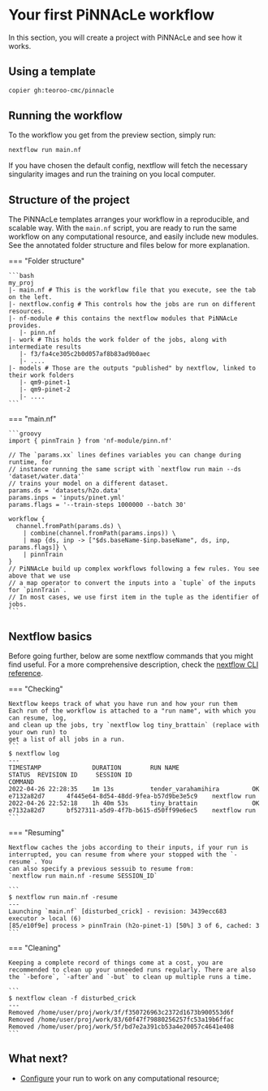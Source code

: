 # Your first PiNNAcLe workflow

In this section, you will create a project with PiNNAcLe and see how it works.

## Using a template

```bash
copier gh:teoroo-cmc/pinnacle
```

## Running the workflow

To the workflow you get from the preview section, simply run:

```bash
nextflow run main.nf
```

If you have chosen the default config, nextflow will fetch the necessary
singularity images and run the training on you local computer.

## Structure of the project

The PiNNAcLe templates arranges your workflow in a reproducible, and scalable
way. With the `main.nf` script, you are ready to run the same workflow on any
computational resource, and easily include new modules. See the annotated folder
structure and files below for more explanation.

=== "Folder structure"

    ```bash
    my_proj
    |- main.nf # This is the workflow file that you execute, see the tab on the left.
    |- nextflow.config # This controls how the jobs are run on different resources.
    |- nf-module # this contains the nextflow modules that PiNNAcLe provides. 
       |- pinn.nf
    |- work # This holds the work folder of the jobs, along with intermediate results
       |- f3/fa4ce305c2b0d057af8b83ad9b0aec
       |- ....
    |- models # Those are the outputs "published" by nextflow, linked to their work folders
       |- qm9-pinet-1
       |- qm9-pinet-2
       |- ....
    ```

=== "main.nf"

    ```groovy
    import { pinnTrain } from 'nf-module/pinn.nf'

    // The `params.xx` lines defines variables you can change during runtime, for
    // instance running the same script with `nextflow run main --ds 'dataset/water.data'`
    // trains your model on a different dataset.
    params.ds = 'datasets/h2o.data'
    params.inps = 'inputs/pinet.yml'
    params.flags = '--train-steps 1000000 --batch 30'

    workflow {
      channel.fromPath(params.ds) \
        | combine(channel.fromPath(params.inps)) \
        | map {ds, inp -> ["$ds.baseName-$inp.baseName", ds, inp, params.flags]} \
        | pinnTrain
    }
    // PiNNAcLe build up complex workflows following a few rules. You see above that we use
    // a map operator to convert the inputs into a `tuple` of the inputs for `pinnTrain`. 
    // In most cases, we use first item in the tuple as the identifier of jobs.
    ```


## Nextflow basics

Before going further, below are some nextflow commands that you might find
useful. For a more comprehensive description, check the [nextflow CLI
reference](https://www.nextflow.io/docs/latest/cli.html).


=== "Checking"

    Nextflow keeps track of what you have run and how your run them
    Each run of the workflow is attached to a "run name", with which you can resume, log,
    and clean up the jobs, try `nextflow log tiny_brattain` (replace with your own run) to
    get a list of all jobs in a run.
    ```
    $ nextflow log 
    ---
    TIMESTAMP              DURATION        RUN NAME                    STATUS  REVISION ID     SESSION ID                              COMMAND
    2022-04-26 22:28:35    1m 13s          tender_varahamihira         OK      e7132a82d7      4f445e64-8d54-48dd-9fea-b57d9be3e5c9    nextflow run
    2022-04-26 22:52:18    1h 40m 53s      tiny_brattain               OK      e7132a82d7      bf527311-a5d9-4f7b-b615-d50ff99e6ec5    nextflow run
    ```

=== "Resuming"

    Nextflow caches the jobs according to their inputs, if your run is
    interrupted, you can resume from where your stopped with the `-resume`. You
    can also specify a previous sessuib to resume from:
    `nextflow run main.nf -resume SESSION_ID`

    ```
    $ nextflow run main.nf -resume
    ---
    Launching `main.nf` [disturbed_crick] - revision: 3439ecc683
    executor > local (6)
    [85/e10f9e] process > pinnTrain (h2o-pinet-1) [50%] 3 of 6, cached: 3
    ```

=== "Cleaning"

    Keeping a complete record of things come at a cost, you are
    recommended to clean up your unneeded runs regularly. There are also
    the `-before`, `-after`and `-but` to clean up multiple runs a time.

    ```
    $ nextflow clean -f disturbed_crick
    ---
    Removed /home/user/proj/work/3f/f350726963c2372d1673b900553d6f
    Removed /home/user/proj/work/83/60f47f79880256257fc53a19b6ffac
    Removed /home/user/proj/work/5f/bd7e2a391cb53a4e20057c4641e408
    ```

## What next?

- [Configure](../configure) your run to work on any computational
  resource;
